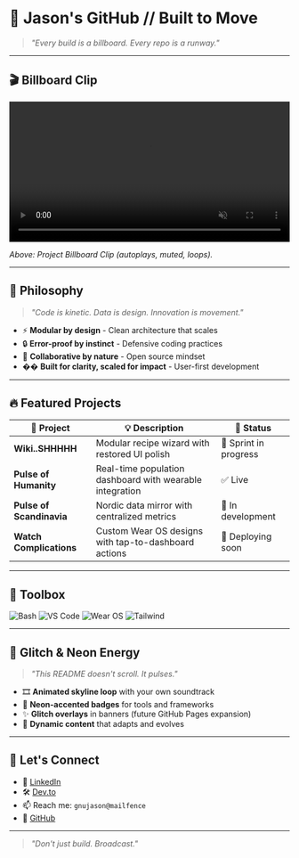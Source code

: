 # 🏁 Jason's GitHub // Built to Move

> *"Every build is a billboard. Every repo is a runway."*

---

## 🎬 Billboard Clip

<video width="100%" autoplay muted loop controls>
  <source src="./assets/billboard-clip.mp4" type="video/mp4">
  Your browser does not support the video tag.
</video>

*Above: Project Billboard Clip (autoplays, muted, loops).*

---

## 🧠 Philosophy

> *"Code is kinetic. Data is design. Innovation is movement."*

- ⚡ **Modular by design** - Clean architecture that scales  
- 🔒 **Error-proof by instinct** - Defensive coding practices  
- 🤝 **Collaborative by nature** - Open source mindset  
- �� **Built for clarity, scaled for impact** - User-first development  

---

## 🔥 Featured Projects

| 🧩 Project              | 💡 Description                                              | 🚦 Status         |
|-------------------------|-------------------------------------------------------------|-------------------|
| **Wiki..SHHHHH**         | Modular recipe wizard with restored UI polish               | 🚧 Sprint in progress |
| **Pulse of Humanity**   | Real-time population dashboard with wearable integration     | ✅ Live            |
| **Pulse of Scandinavia**| Nordic data mirror with centralized metrics                 | 🧭 In development  |
| **Watch Complications** | Custom Wear OS designs with tap-to-dashboard actions        | 🎯 Deploying soon |

---

## 🧰 Toolbox

![Bash](https://img.shields.io/badge/Bash-000000?style=flat&logo=gnubash&logoColor=white)
![VS Code](https://img.shields.io/badge/VSCode-111111?style=flat&logo=visualstudiocode&logoColor=cyan)
![Wear OS](https://img.shields.io/badge/WearOS-000000?style=flat&logo=google&logoColor=lime)
![Tailwind](https://img.shields.io/badge/TailwindCSS-000000?style=flat&logo=tailwindcss&logoColor=magenta)

---

## 🧬 Glitch & Neon Energy

> *"This README doesn't scroll. It pulses."*

- 🎞️ **Animated skyline loop** with your own soundtrack  
- 🌈 **Neon-accented badges** for tools and frameworks  
- ✨ **Glitch overlays** in banners (future GitHub Pages expansion)  
- 🚀 **Dynamic content** that adapts and evolves  

---

## 🤝 Let's Connect

- 🧠 [LinkedIn](https://linkedin.com/in/gnujason)  
- 🛠️ [Dev.to](https://dev.to/gnujason)  
- 📫 Reach me: `gnujason@mailfence`  
- 🐙 [GitHub](https://github.com/GnuJason)

---

> *"Don't just build. Broadcast."*
